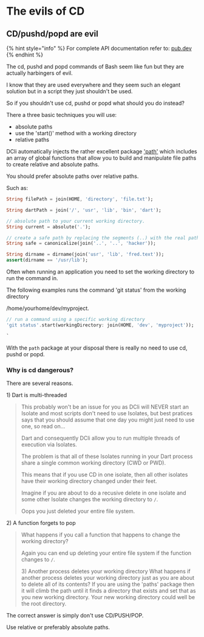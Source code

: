 # The evils of CD

## CD/pushd/popd are evil

{% hint style="info" %}
For complete API documentation refer to: [pub.dev](https://pub.dev/documentation/dcli/latest/dcli/dcli-library.html)
{% endhint %}

The cd, pushd and popd commands of Bash seem like fun but they are actually harbingers of evil.

I know that they are used everywhere and they seem such an elegant solution but in a script they just shouldn't be used.

So if you shouldn't use cd, pushd or popd what should you do instead?

There a three basic techniques you will use:

* absolute paths
* use the 'start\(\)' method with a working directory
* relative paths

DCli automatically injects the rather excellent package ['path'](https://pub.dev/packages/path) which includes an array of global functions that allow you to build and manipulate file paths to create relative and absolute paths.

You should prefer absolute paths over relative paths.

Such as:

```dart
String filePath = join(HOME, 'directory', 'file.txt');

String dartPath = join('/', 'usr', 'lib', 'bin', 'dart');

// absolute path to your current working directory.
String current = absolute('.');

// create a safe path by replacing the segments (..) with the real path.
String safe = canonicalize(join('..', '..', 'hacker'));

String dirname = dirname(join('usr', 'lib', 'fred.text'));
assert(dirname == '/usr/lib');
```

Often when running an application you need to set the working directory to run the command in.

The following examples runs the command 'git status' from the working directory

/home/yourhome/dev/myproject.

```dart
// run a command using a specific working directory
'git status'.start(workingDirectory: join(HOME, 'dev', 'myproject'));

`
```

With the `path` package at your disposal there is really no need to use cd, pushd or popd.

### Why is cd dangerous?

There are several reasons.

1\) Dart is multi-threaded

> This probably won't be an issue for you as DCli will NEVER start an Isolate and most scripts don't need to use Isolates, but best pratices says that you should assume that one day you might just need to use one, so read on...
>
> Dart and consequently DCli allow you to run multiple threads of execution via Isolates.
>
> The problem is that all of these Isolates running in your Dart process share a single common working directory \(CWD or PWD\).
>
> This means that if you use CD in one isolate, then all other isolates have their working directory changed under their feet.
>
> Imagine if you are about to do a recusive delete in one isolate and some other Isolate changes the working directory to `/`.
>
> Oops you just deleted your entire file system.

2\) A function forgets to pop

> What happens if you call a function that happens to change the working directory?
>
> Again you can end up deleting your entire file system if the function changes to `/`.
>
> 3\) Another process deletes your working directory What happens if another process deletes your working directory just as you are about to delete all of its contents? If you are using the 'paths' package then it will climb the path until it finds a directory that exists and set that as you new working directory. Your new working directory could well be the root directory.

The correct answer is simply don't use CD/PUSH/POP.

Use relative or preferably absolute paths.

